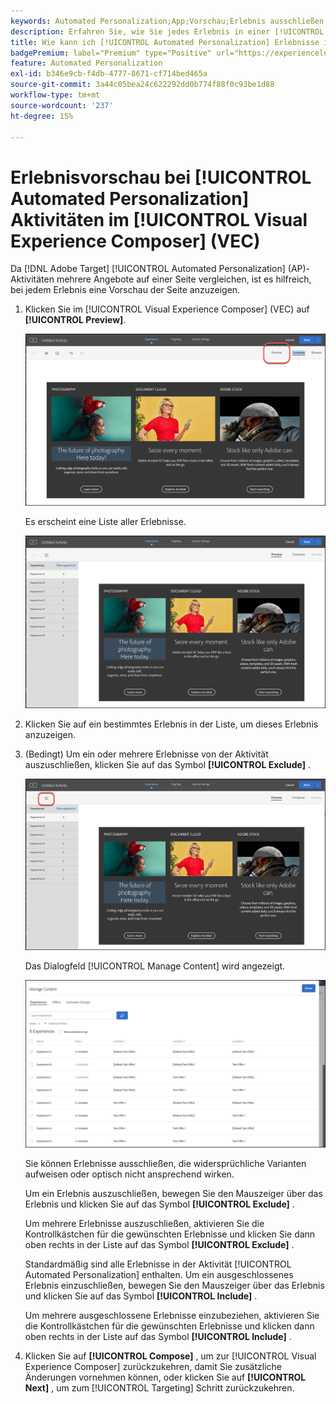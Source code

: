 ```yaml
---
keywords: Automated Personalization;App;Vorschau;Erlebnis ausschließen
description: Erfahren Sie, wie Sie jedes Erlebnis in einer [!UICONTROL Automated Personalization] (AP)-Aktivität in  [!DNL Adobe Target] unter Verwendung des [!UICONTROL Visual Experience Composer] (VEC) in der Vorschau anzeigen.
title: Wie kann ich [!UICONTROL Automated Personalization] Erlebnisse in VEC in der Vorschau anzeigen?
badgePremium: label="Premium" type="Positive" url="https://experienceleague.adobe.com/docs/target/using/introduction/intro.html?lang=en#premium newtab=true" tooltip="Hier finden Sie Informationen zum Lieferumfang von Target Premium."
feature: Automated Personalization
exl-id: b346e9cb-f4db-4777-8671-cf714bed465a
source-git-commit: 3a44c05bea24c622292dd0b774f88f0c93be1d88
workflow-type: tm+mt
source-wordcount: '237'
ht-degree: 15%

---
```


# Erlebnisvorschau bei [!UICONTROL Automated Personalization] Aktivitäten im [!UICONTROL Visual Experience Composer] (VEC)

Da [!DNL Adobe Target] [!UICONTROL Automated Personalization] (AP)-Aktivitäten mehrere Angebote auf einer Seite vergleichen, ist es hilfreich, bei jedem Erlebnis eine Vorschau der Seite anzuzeigen.

1. Klicken Sie im [!UICONTROL Visual Experience Composer] (VEC) auf **[!UICONTROL Preview]**.

   ![Vorschau-Symbol](/help/main/c-activities/t-automated-personalization/assets/preview.png)

   Es erscheint eine Liste aller Erlebnisse.

   ![Vorschau von Erlebnissen](/help/main/c-activities/t-automated-personalization/assets/ap_preview-new.png)

1. Klicken Sie auf ein bestimmtes Erlebnis in der Liste, um dieses Erlebnis anzuzeigen.

1. (Bedingt) Um ein oder mehrere Erlebnisse von der Aktivität auszuschließen, klicken Sie auf das Symbol **[!UICONTROL Exclude]** .

   ![Symbol „Ausschließen“](/help/main/c-activities/t-automated-personalization/assets/ap_exclude-new.png)

   Das Dialogfeld [!UICONTROL Manage Content] wird angezeigt.

   ![Dialogfeld „Inhalt verwalten“](/help/main/c-activities/t-automated-personalization/assets/preview-exclude.png)

   Sie können Erlebnisse ausschließen, die widersprüchliche Varianten aufweisen oder optisch nicht ansprechend wirken.

   Um ein Erlebnis auszuschließen, bewegen Sie den Mauszeiger über das Erlebnis und klicken Sie auf das Symbol **[!UICONTROL Exclude]** .

   Um mehrere Erlebnisse auszuschließen, aktivieren Sie die Kontrollkästchen für die gewünschten Erlebnisse und klicken Sie dann oben rechts in der Liste auf das Symbol **[!UICONTROL Exclude]** .

   Standardmäßig sind alle Erlebnisse in der Aktivität [!UICONTROL Automated Personalization] enthalten. Um ein ausgeschlossenes Erlebnis einzuschließen, bewegen Sie den Mauszeiger über das Erlebnis und klicken Sie auf das Symbol **[!UICONTROL Include]** .

   Um mehrere ausgeschlossene Erlebnisse einzubeziehen, aktivieren Sie die Kontrollkästchen für die gewünschten Erlebnisse und klicken dann oben rechts in der Liste auf das Symbol **[!UICONTROL Include]** .

1. Klicken Sie auf **[!UICONTROL Compose]** , um zur [!UICONTROL Visual Experience Composer] zurückzukehren, damit Sie zusätzliche Änderungen vornehmen können, oder klicken Sie auf **[!UICONTROL Next]** , um zum [!UICONTROL Targeting] Schritt zurückzukehren.

